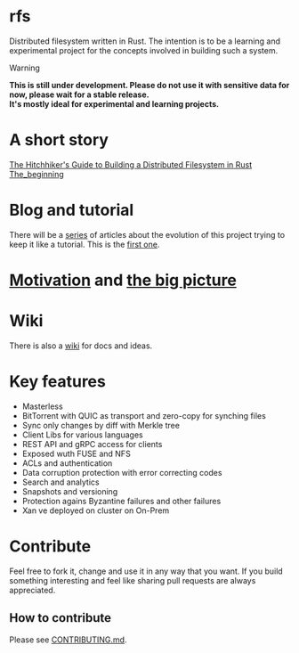 # rfs

Distributed filesystem written in Rust. The intention is to be a learning and experimental project for the concepts involved in building such a system.

> [!WARNING]  
> **This is still under development. Please do not use it with sensitive data for now, please wait for a
stable release.  
> It's mostly ideal for experimental and learning projects.**

# A short story

[The Hitchhiker's Guide to Building a Distributed Filesystem in Rust The_beginning](docs/The_Hitchhiker_s_Guide_to_Building_a_Distributed_Filesystem_in_Rust__The_beginning.pdf)

# Blog and tutorial

There will be a [series](https://medium.com/@xorio42/list/317d40f38304) of articles about the evolution of this project trying to keep it like a tutorial. This is the [first one](https://systemweakness.com/hitchhikers-guide-to-building-a-distributed-filesystem-in-rust-the-very-beginning-2c02eb7313e7).

# [Motivation](https://github.com/radumarias/rfs/wiki/Motivation) and [the big picture](https://github.com/radumarias/rfs/wiki/The-big-picture)

# Wiki

There is also a [wiki](https://github.com/radumarias/rfs/wiki) for docs and ideas.

# Key features

- Masterless
- BitTorrent with QUIC as transport and zero-copy for synching files
- Sync only changes by diff with Merkle tree
- Client Libs for various languages
- REST API and gRPC access for clients
- Exposed wuth FUSE and NFS
- ACLs and authentication
- Data corruption protection with error correcting codes
- Search and analytics
- Snapshots and versioning
- Protection agains Byzantine failures and other failures
- Xan ve deployed on cluster on On-Prem

# Contribute

Feel free to fork it, change and use it in any way that you want.
If you build something interesting and feel like sharing pull requests are always appreciated.

## How to contribute

Please see [CONTRIBUTING.md](CONTRIBUTING.md).
